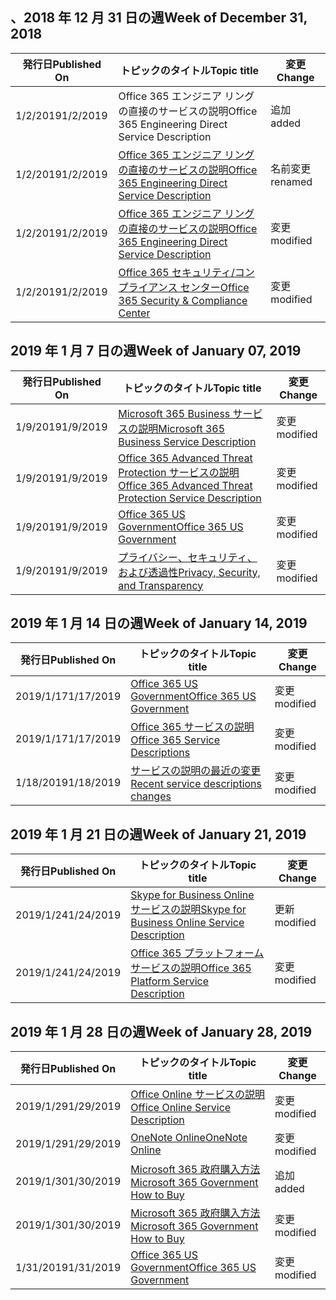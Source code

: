 <!-- This file is generated automatically each week. Changes made to this file will be overwritten.-->




## <a name="week-of-december-31-2018"></a><span data-ttu-id="29d3b-101">、2018 年 12 月 31 日の週</span><span class="sxs-lookup"><span data-stu-id="29d3b-101">Week of December 31, 2018</span></span>


| <span data-ttu-id="29d3b-102">発行日</span><span class="sxs-lookup"><span data-stu-id="29d3b-102">Published On</span></span> |<span data-ttu-id="29d3b-103">トピックのタイトル</span><span class="sxs-lookup"><span data-stu-id="29d3b-103">Topic title</span></span> | <span data-ttu-id="29d3b-104">変更</span><span class="sxs-lookup"><span data-stu-id="29d3b-104">Change</span></span> |
|------|------------|--------|
| <span data-ttu-id="29d3b-105">1/2/2019</span><span class="sxs-lookup"><span data-stu-id="29d3b-105">1/2/2019</span></span> | <span data-ttu-id="29d3b-106">Office 365 エンジニア リングの直接のサービスの説明</span><span class="sxs-lookup"><span data-stu-id="29d3b-106">Office 365 Engineering Direct Service Description</span></span> | <span data-ttu-id="29d3b-107">追加</span><span class="sxs-lookup"><span data-stu-id="29d3b-107">added</span></span> |
| <span data-ttu-id="29d3b-108">1/2/2019</span><span class="sxs-lookup"><span data-stu-id="29d3b-108">1/2/2019</span></span> | [<span data-ttu-id="29d3b-109">Office 365 エンジニア リングの直接のサービスの説明</span><span class="sxs-lookup"><span data-stu-id="29d3b-109">Office 365 Engineering Direct Service Description</span></span>](/Office365/ServiceDescriptions/office-365-engineering-direct-service-description) | <span data-ttu-id="29d3b-110">名前変更</span><span class="sxs-lookup"><span data-stu-id="29d3b-110">renamed</span></span> |
| <span data-ttu-id="29d3b-111">1/2/2019</span><span class="sxs-lookup"><span data-stu-id="29d3b-111">1/2/2019</span></span> | [<span data-ttu-id="29d3b-112">Office 365 エンジニア リングの直接のサービスの説明</span><span class="sxs-lookup"><span data-stu-id="29d3b-112">Office 365 Engineering Direct Service Description</span></span>](/Office365/ServiceDescriptions/office-365-engineering-direct-service-description) | <span data-ttu-id="29d3b-113">変更</span><span class="sxs-lookup"><span data-stu-id="29d3b-113">modified</span></span> |
| <span data-ttu-id="29d3b-114">1/2/2019</span><span class="sxs-lookup"><span data-stu-id="29d3b-114">1/2/2019</span></span> | [<span data-ttu-id="29d3b-115">Office 365 セキュリティ/コンプライアンス センター</span><span class="sxs-lookup"><span data-stu-id="29d3b-115">Office 365 Security & Compliance Center</span></span>](/Office365/ServiceDescriptions/office-365-platform-service-description/office-365-securitycompliance-center) | <span data-ttu-id="29d3b-116">変更</span><span class="sxs-lookup"><span data-stu-id="29d3b-116">modified</span></span> |


## <a name="week-of-january-07-2019"></a><span data-ttu-id="29d3b-117">2019 年 1 月 7 日の週</span><span class="sxs-lookup"><span data-stu-id="29d3b-117">Week of January 07, 2019</span></span>


| <span data-ttu-id="29d3b-118">発行日</span><span class="sxs-lookup"><span data-stu-id="29d3b-118">Published On</span></span> |<span data-ttu-id="29d3b-119">トピックのタイトル</span><span class="sxs-lookup"><span data-stu-id="29d3b-119">Topic title</span></span> | <span data-ttu-id="29d3b-120">変更</span><span class="sxs-lookup"><span data-stu-id="29d3b-120">Change</span></span> |
|------|------------|--------|
| <span data-ttu-id="29d3b-121">1/9/2019</span><span class="sxs-lookup"><span data-stu-id="29d3b-121">1/9/2019</span></span> | [<span data-ttu-id="29d3b-122">Microsoft 365 Business サービスの説明</span><span class="sxs-lookup"><span data-stu-id="29d3b-122">Microsoft 365 Business Service Description</span></span>](/Office365/ServiceDescriptions/microsoft-365-business-service-description) | <span data-ttu-id="29d3b-123">変更</span><span class="sxs-lookup"><span data-stu-id="29d3b-123">modified</span></span> |
| <span data-ttu-id="29d3b-124">1/9/2019</span><span class="sxs-lookup"><span data-stu-id="29d3b-124">1/9/2019</span></span> | [<span data-ttu-id="29d3b-125">Office 365 Advanced Threat Protection サービスの説明</span><span class="sxs-lookup"><span data-stu-id="29d3b-125">Office 365 Advanced Threat Protection Service Description</span></span>](/Office365/ServiceDescriptions/office-365-advanced-threat-protection-service-description) | <span data-ttu-id="29d3b-126">変更</span><span class="sxs-lookup"><span data-stu-id="29d3b-126">modified</span></span> |
| <span data-ttu-id="29d3b-127">1/9/2019</span><span class="sxs-lookup"><span data-stu-id="29d3b-127">1/9/2019</span></span> | [<span data-ttu-id="29d3b-128">Office 365 US Government</span><span class="sxs-lookup"><span data-stu-id="29d3b-128">Office 365 US Government</span></span>](/Office365/ServiceDescriptions/office-365-platform-service-description/office-365-us-government/office-365-us-government) | <span data-ttu-id="29d3b-129">変更</span><span class="sxs-lookup"><span data-stu-id="29d3b-129">modified</span></span> |
| <span data-ttu-id="29d3b-130">1/9/2019</span><span class="sxs-lookup"><span data-stu-id="29d3b-130">1/9/2019</span></span> | [<span data-ttu-id="29d3b-131">プライバシー、セキュリティ、および透過性</span><span class="sxs-lookup"><span data-stu-id="29d3b-131">Privacy, Security, and Transparency</span></span>](/Office365/ServiceDescriptions/office-365-platform-service-description/privacy-security-and-transparency) | <span data-ttu-id="29d3b-132">変更</span><span class="sxs-lookup"><span data-stu-id="29d3b-132">modified</span></span> |


## <a name="week-of-january-14-2019"></a><span data-ttu-id="29d3b-133">2019 年 1 月 14 日の週</span><span class="sxs-lookup"><span data-stu-id="29d3b-133">Week of January 14, 2019</span></span>


| <span data-ttu-id="29d3b-134">発行日</span><span class="sxs-lookup"><span data-stu-id="29d3b-134">Published On</span></span> |<span data-ttu-id="29d3b-135">トピックのタイトル</span><span class="sxs-lookup"><span data-stu-id="29d3b-135">Topic title</span></span> | <span data-ttu-id="29d3b-136">変更</span><span class="sxs-lookup"><span data-stu-id="29d3b-136">Change</span></span> |
|------|------------|--------|
| <span data-ttu-id="29d3b-137">2019/1/17</span><span class="sxs-lookup"><span data-stu-id="29d3b-137">1/17/2019</span></span> | [<span data-ttu-id="29d3b-138">Office 365 US Government</span><span class="sxs-lookup"><span data-stu-id="29d3b-138">Office 365 US Government</span></span>](/Office365/ServiceDescriptions/office-365-platform-service-description/office-365-us-government/office-365-us-government) | <span data-ttu-id="29d3b-139">変更</span><span class="sxs-lookup"><span data-stu-id="29d3b-139">modified</span></span> |
| <span data-ttu-id="29d3b-140">2019/1/17</span><span class="sxs-lookup"><span data-stu-id="29d3b-140">1/17/2019</span></span> | [<span data-ttu-id="29d3b-141">Office 365 サービスの説明 </span><span class="sxs-lookup"><span data-stu-id="29d3b-141">Office 365 Service Descriptions </span></span>](/Office365/ServiceDescriptions/office-365-service-descriptions-technet-library) | <span data-ttu-id="29d3b-142">変更</span><span class="sxs-lookup"><span data-stu-id="29d3b-142">modified</span></span> |
| <span data-ttu-id="29d3b-143">1/18/2019</span><span class="sxs-lookup"><span data-stu-id="29d3b-143">1/18/2019</span></span> | [<span data-ttu-id="29d3b-144">サービスの説明の最近の変更</span><span class="sxs-lookup"><span data-stu-id="29d3b-144">Recent service descriptions changes</span></span>](/Office365/ServiceDescriptions/recent-service-descriptions-changes) | <span data-ttu-id="29d3b-145">変更</span><span class="sxs-lookup"><span data-stu-id="29d3b-145">modified</span></span> |


## <a name="week-of-january-21-2019"></a><span data-ttu-id="29d3b-146">2019 年 1 月 21 日の週</span><span class="sxs-lookup"><span data-stu-id="29d3b-146">Week of January 21, 2019</span></span>


| <span data-ttu-id="29d3b-147">発行日</span><span class="sxs-lookup"><span data-stu-id="29d3b-147">Published On</span></span> |<span data-ttu-id="29d3b-148">トピックのタイトル</span><span class="sxs-lookup"><span data-stu-id="29d3b-148">Topic title</span></span> | <span data-ttu-id="29d3b-149">変更</span><span class="sxs-lookup"><span data-stu-id="29d3b-149">Change</span></span> |
|------|------------|--------|
| <span data-ttu-id="29d3b-150">2019/1/24</span><span class="sxs-lookup"><span data-stu-id="29d3b-150">1/24/2019</span></span> | [<span data-ttu-id="29d3b-151">Skype for Business Online サービスの説明</span><span class="sxs-lookup"><span data-stu-id="29d3b-151">Skype for Business Online Service Description</span></span>](/Office365/ServiceDescriptions/skype-for-business-online-service-description/skype-for-business-online-service-description) | <span data-ttu-id="29d3b-152">更新</span><span class="sxs-lookup"><span data-stu-id="29d3b-152">modified</span></span> |
| <span data-ttu-id="29d3b-153">2019/1/24</span><span class="sxs-lookup"><span data-stu-id="29d3b-153">1/24/2019</span></span> | [<span data-ttu-id="29d3b-154">Office 365 プラットフォーム サービスの説明</span><span class="sxs-lookup"><span data-stu-id="29d3b-154">Office 365 Platform Service Description</span></span>](/Office365/ServiceDescriptions/office-365-platform-service-description/office-365-platform-service-description) | <span data-ttu-id="29d3b-155">変更</span><span class="sxs-lookup"><span data-stu-id="29d3b-155">modified</span></span> |


## <a name="week-of-january-28-2019"></a><span data-ttu-id="29d3b-156">2019 年 1 月 28 日の週</span><span class="sxs-lookup"><span data-stu-id="29d3b-156">Week of January 28, 2019</span></span>


| <span data-ttu-id="29d3b-157">発行日</span><span class="sxs-lookup"><span data-stu-id="29d3b-157">Published On</span></span> |<span data-ttu-id="29d3b-158">トピックのタイトル</span><span class="sxs-lookup"><span data-stu-id="29d3b-158">Topic title</span></span> | <span data-ttu-id="29d3b-159">変更</span><span class="sxs-lookup"><span data-stu-id="29d3b-159">Change</span></span> |
|------|------------|--------|
| <span data-ttu-id="29d3b-160">2019/1/29</span><span class="sxs-lookup"><span data-stu-id="29d3b-160">1/29/2019</span></span> | [<span data-ttu-id="29d3b-161">Office Online サービスの説明</span><span class="sxs-lookup"><span data-stu-id="29d3b-161">Office Online Service Description</span></span>](/Office365/ServiceDescriptions/office-online-service-description/office-online-service-description) | <span data-ttu-id="29d3b-162">変更</span><span class="sxs-lookup"><span data-stu-id="29d3b-162">modified</span></span> |
| <span data-ttu-id="29d3b-163">2019/1/29</span><span class="sxs-lookup"><span data-stu-id="29d3b-163">1/29/2019</span></span> | [<span data-ttu-id="29d3b-164">OneNote Online</span><span class="sxs-lookup"><span data-stu-id="29d3b-164">OneNote Online</span></span>](/Office365/ServiceDescriptions/office-online-service-description/onenote-online) | <span data-ttu-id="29d3b-165">変更</span><span class="sxs-lookup"><span data-stu-id="29d3b-165">modified</span></span> |
| <span data-ttu-id="29d3b-166">2019/1/30</span><span class="sxs-lookup"><span data-stu-id="29d3b-166">1/30/2019</span></span> | [<span data-ttu-id="29d3b-167">Microsoft 365 政府購入方法</span><span class="sxs-lookup"><span data-stu-id="29d3b-167">Microsoft 365 Government How to Buy</span></span>](/Office365/ServiceDescriptions/office-365-platform-service-description/office-365-us-government/microsoft-365-government-how-to-buy) | <span data-ttu-id="29d3b-168">追加</span><span class="sxs-lookup"><span data-stu-id="29d3b-168">added</span></span> |
| <span data-ttu-id="29d3b-169">2019/1/30</span><span class="sxs-lookup"><span data-stu-id="29d3b-169">1/30/2019</span></span> | [<span data-ttu-id="29d3b-170">Microsoft 365 政府購入方法</span><span class="sxs-lookup"><span data-stu-id="29d3b-170">Microsoft 365 Government How to Buy</span></span>](/Office365/ServiceDescriptions/office-365-platform-service-description/office-365-us-government/microsoft-365-government-how-to-buy) | <span data-ttu-id="29d3b-171">変更</span><span class="sxs-lookup"><span data-stu-id="29d3b-171">modified</span></span> |
| <span data-ttu-id="29d3b-172">1/31/2019</span><span class="sxs-lookup"><span data-stu-id="29d3b-172">1/31/2019</span></span> | [<span data-ttu-id="29d3b-173">Office 365 US Government</span><span class="sxs-lookup"><span data-stu-id="29d3b-173">Office 365 US Government</span></span>](/Office365/ServiceDescriptions/office-365-platform-service-description/office-365-us-government/office-365-us-government) | <span data-ttu-id="29d3b-174">変更</span><span class="sxs-lookup"><span data-stu-id="29d3b-174">modified</span></span> |
